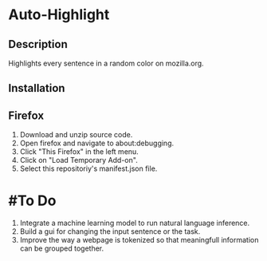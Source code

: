 # Auto-Highlight

## Description
Highlights every sentence in a random color on mozilla.org.

## Installation
## Firefox
1. Download and unzip source code.
2. Open firefox and navigate to about:debugging.
3. Click "This Firefox" in the left menu.
4. Click on "Load Temporary Add-on".
5. Select this repositoriy's manifest.json file.

# #To Do
1. Integrate a machine learning model to run natural language inference.
2. Build a gui for changing the input sentence or the task.
3. Improve the way a webpage is tokenized so that meaningfull information can be grouped together.
